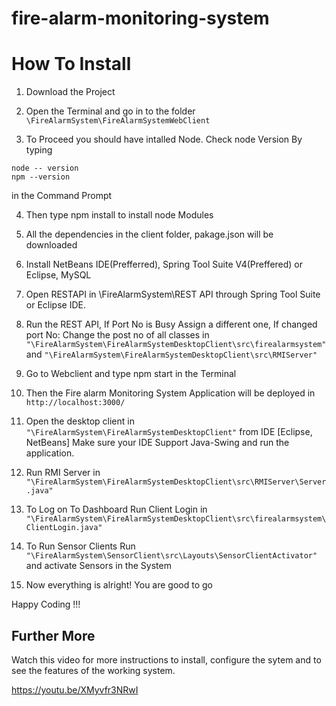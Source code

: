 # fire-alarm-monitoring-system

# How To Install

1. Download the Project

2. Open the Terminal and go in to the folder ```\FireAlarmSystem\FireAlarmSystemWebClient```

3. To Proceed you should have intalled Node. Check node Version By typing 
```
node -- version
npm --version
```
in the Command Prompt

4. Then type npm install to install node Modules

5. All the dependencies in the client folder, pakage.json will be downloaded

6. Install NetBeans IDE(Prefferred), Spring Tool Suite V4(Preffered) or Eclipse, MySQL

7. Open RESTAPI  in \FireAlarmSystem\REST API through Spring Tool Suite or Eclipse IDE.

8. Run the REST API, If Port No is Busy Assign a different one,
		If changed port No: Change the post no of all classes in ```"\FireAlarmSystem\FireAlarmSystemDesktopClient\src\firealarmsystem"``` 
		and ```"\FireAlarmSystem\FireAlarmSystemDesktopClient\src\RMIServer"```

9. Go to Webclient and type npm start in the Terminal

10. Then the Fire alarm Monitoring System Application will be deployed in ```http://localhost:3000/```

11. Open the desktop client in ```"\FireAlarmSystem\FireAlarmSystemDesktopClient"``` from IDE [Eclipse, NetBeans] Make sure your IDE Support Java-Swing and run the application.

12. Run RMI Server in ```"\FireAlarmSystem\FireAlarmSystemDesktopClient\src\RMIServer\Server.java"```

13. To Log on To Dashboard Run Client Login in ```"\FireAlarmSystem\FireAlarmSystemDesktopClient\src\firealarmsystem\ClientLogin.java"```

14. To Run Sensor Clients Run ```"\FireAlarmSystem\SensorClient\src\Layouts\SensorClientActivator"``` and activate Sensors in the System

15. Now everything is alright! You are good to go

   Happy Coding !!!
   
## Further More

Watch this video for more instructions to install, configure the sytem and to see the features of the working system.

https://youtu.be/XMyvfr3NRwI


